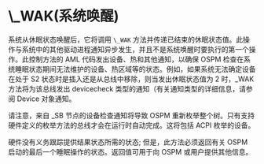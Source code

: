 


# \\_WAK(系统唤醒)

系统从休眠状态唤醒后，它将调用 `\_WAK` 方法并传递已结束的休眠状态值。此操作与系统中的其他驱动进程通知异步发生，并且不是系统唤醒时要执行的第一个操作。此控制方法的 AML 代码发出设备、热和其他通知，以确保 OSPM 检查在系统睡眠状态期间无法维护的设备、热区域等的状态。例如，如果系统无法确定设备在处于 S2 状态时是插入还是从总线中移除，则当发出休眠状态值为 2 时，_WAK 方法将为该总线发出 devicecheck 类型的通知（有关通知类型的详细信息，请参阅 Device 对象通知。

请注意，来自 _SB 节点的设备检查通知将导致 OSPM 重新枚举整个树。只有支持硬件定义的枚举方法的总线才会在运行时自动完成。这将包括 ACPI 枚举的设备。

硬件没有义务跟踪提供结果状态所需的状态; 但是，此方法必须返回有关 OSPM 启动的最后一个睡眠操作的状态。返回值可用于向 OSPM 或用户提供其他信息。

